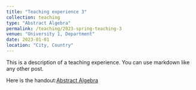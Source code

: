 ```yaml
---
title: "Teaching experience 3"
collection: teaching
type: "Abstract Algebra"
permalink: /teaching/2023-spring-teaching-3
venue: "University 1, Department"
date: 2023-01-01
location: "City, Country"
---
```


This is a description of a teaching experience. You can use markdown like any other post.

Here is the handout:[Abstract Algebra](http://Huangzh2001.github.io/files/AbAl.pdf)